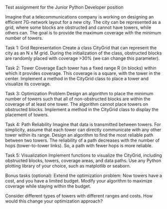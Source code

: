 Test assignment 
for the Junior Python Developer position


Imagine that a telecommunications company is working on designing an efficient 7G-network layout for a new city. The city can be represented as a grid, where some blocks are obstructed and cannot have towers, while others can. The goal is to provide the maximum coverage with the minimum number of towers.

Task 1: Grid Representation
Create a class CityGrid that can represent the city as an N x M grid. During the initialization of the class, obstructed blocks are randomly placed with coverage >30% (we can change this parameter).

Task 2: Tower Coverage
Each tower has a fixed range R (in blocks) within which it provides coverage. This coverage is a square, with the tower in the center.
Implement a method in the CityGrid class to place a tower and visualize its coverage.

Task 3: Optimization Problem
Design an algorithm to place the minimum number of towers such that all of non-obstructed blocks are within the coverage of at least one tower. The algorithm cannot place towers on obstructed blocks.
Implement a method in the CityGrid class to display the placement of towers.

Task 4: Path Reliability
Imagine that data is transmitted between towers. For simplicity, assume that each tower can directly communicate with any other tower within its range.
Design an algorithm to find the most reliable path between two towers. The reliability of a path decreases with the number of hops (tower-to-tower links). So, a path with fewer hops is more reliable.

Task 5: Visualization
Implement functions to visualize the CityGrid, including obstructed blocks, towers, coverage areas, and data paths.
Use any Python plotting library of your choice, such as matplotlib or seaborn.

Bonus tasks (optional):
Extend the optimization problem: Now towers have a cost, and you have a limited budget. Modify your algorithm to maximize coverage while staying within the budget.

Consider different types of towers with different ranges and costs. How would this change your optimization approach?

